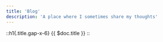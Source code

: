 ```yaml
---
title: 'Blog'
description: 'A place where I sometimes share my thoughts'
---
```


::h1{.title.gap-x-6}
{{ $doc.title }}
::
